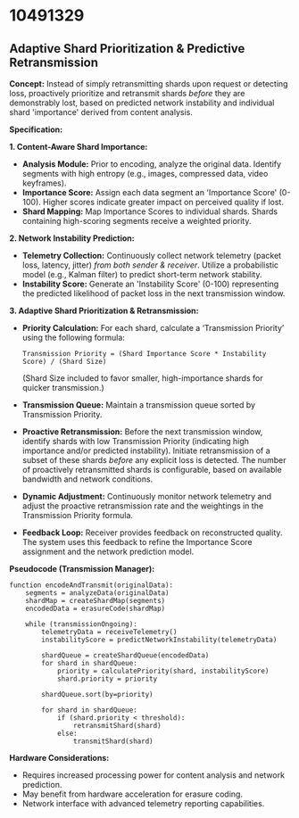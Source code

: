 # 10491329

## Adaptive Shard Prioritization & Predictive Retransmission

**Concept:** Instead of simply retransmitting shards upon request or detecting loss, proactively prioritize and retransmit shards *before* they are demonstrably lost, based on predicted network instability and individual shard 'importance' derived from content analysis.

**Specification:**

**1. Content-Aware Shard Importance:**

*   **Analysis Module:**  Prior to encoding, analyze the original data. Identify segments with high entropy (e.g., images, compressed data, video keyframes).
*   **Importance Score:** Assign each data segment an 'Importance Score' (0-100). Higher scores indicate greater impact on perceived quality if lost.
*   **Shard Mapping:**  Map Importance Scores to individual shards. Shards containing high-scoring segments receive a weighted priority.

**2. Network Instability Prediction:**

*   **Telemetry Collection:** Continuously collect network telemetry (packet loss, latency, jitter) *from both sender & receiver*.  Utilize a probabilistic model (e.g., Kalman filter) to predict short-term network stability.
*   **Instability Score:** Generate an 'Instability Score' (0-100) representing the predicted likelihood of packet loss in the next transmission window.

**3. Adaptive Shard Prioritization & Retransmission:**

*   **Priority Calculation:**  For each shard, calculate a ‘Transmission Priority’ using the following formula:

    `Transmission Priority = (Shard Importance Score * Instability Score) / (Shard Size)`

    (Shard Size included to favor smaller, high-importance shards for quicker transmission.)
*   **Transmission Queue:** Maintain a transmission queue sorted by Transmission Priority.
*   **Proactive Retransmission:**  Before the next transmission window, identify shards with low Transmission Priority (indicating high importance and/or predicted instability). Initiate retransmission of a subset of these shards *before* any explicit loss is detected.  The number of proactively retransmitted shards is configurable, based on available bandwidth and network conditions.
*   **Dynamic Adjustment:** Continuously monitor network telemetry and adjust the proactive retransmission rate and the weightings in the Transmission Priority formula.
*   **Feedback Loop:** Receiver provides feedback on reconstructed quality. The system uses this feedback to refine the Importance Score assignment and the network prediction model.

**Pseudocode (Transmission Manager):**

```
function encodeAndTransmit(originalData):
    segments = analyzeData(originalData)
    shardMap = createShardMap(segments)
    encodedData = erasureCode(shardMap)

    while (transmissionOngoing):
        telemetryData = receiveTelemetry()
        instabilityScore = predictNetworkInstability(telemetryData)

        shardQueue = createShardQueue(encodedData)
        for shard in shardQueue:
            priority = calculatePriority(shard, instabilityScore)
            shard.priority = priority

        shardQueue.sort(by=priority)

        for shard in shardQueue:
            if (shard.priority < threshold):
                retransmitShard(shard)
            else:
                transmitShard(shard)
```

**Hardware Considerations:**

*   Requires increased processing power for content analysis and network prediction.
*   May benefit from hardware acceleration for erasure coding.
*   Network interface with advanced telemetry reporting capabilities.